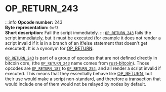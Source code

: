 # OP_RETURN_243
:::info
**Opcode number:** 243  
**Byte representation:** `0xf3`  
**Short description:** Fail the script immediately.
:::
[`OP_RETURN_243`](./OP_RETURN_243.md) fails the script immediately, but it must be executed (for example it does not render a script invalid if it is in a branch of an if/else statement that doesn't get executed). It is a synonym for [OP_RETURN](./OP_RETURN.md).



[`OP_RETURN_243`](./OP_RETURN_243.md) is part of a group of opcodes that are not defined directly in bitcoin core, (the [`OP_RETURN_243`](./OP_RETURN_243.md) name comes from [rust-bitcoin](https://docs.rs/bitcoin/latest/src/bitcoin/blockdata/opcodes.rs.html)). Those opcodes are [`OP_RETURN_187`](./OP_RETURN_187.md) to [`OP_RETURN_254`](./OP_RETURN_254.md), and all render a script invalid if executed. This means that they essentially behave like [OP_RETURN](./OP_RETURN.md), but their use would make a script non-standard, and therefore a transaction that would include one of them would not be relayed by nodes by default.
